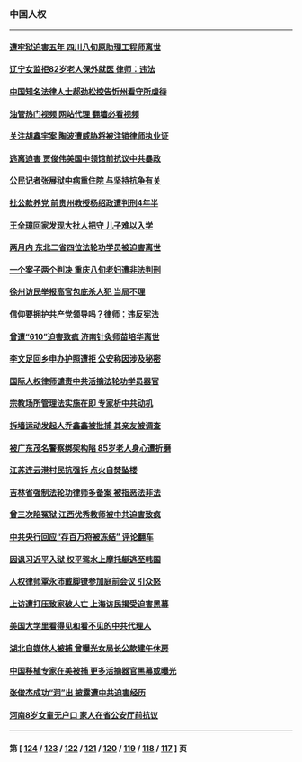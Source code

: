 ### 中国人权
---
#### [遭牢狱迫害五年 四川八旬原助理工程师离世](../../pages/ncid278/n14066297.md?09042045) 
#### [辽宁女监拒82岁老人保外就医 律师：违法](../../pages/ncid278/n14065881.md?09042045) 
#### [中国知名法律人士郝劲松控告忻州看守所虐待](../../pages/ncid278/n14065877.md?09042045) 
#### [油管热门视频 网站代理 翻墙必看视频](http://138.2.39.72:81/youtube.html?epic-marker?09042045)
#### [关注胡鑫宇案 陶波遭威胁将被注销律师执业证](../../pages/ncid278/n14065596.md?09042045) 
#### [逃离迫害 贾俊伟美国中领馆前抗议中共暴政](../../pages/ncid278/n14065504.md?09042045) 
#### [公民记者张展狱中病重住院 与坚持抗争有关](../../pages/ncid278/n14065221.md?09042045) 
#### [批公款养党 前贵州教授杨绍政遭判刑4年半](../../pages/ncid278/n14064553.md?09042045) 
#### [王全璋回家发现大批人把守 儿子难以入学](../../pages/ncid278/n14064364.md?09042045) 
#### [两月内 东北二省四位法轮功学员被迫害离世](../../pages/ncid278/n14063270.md?09042045) 
#### [一个案子两个判决 重庆八旬老妇遭非法判刑](../../pages/ncid278/n14063531.md?09042045) 
#### [徐州访民举报高官包庇杀人犯 当局不理](../../pages/ncid278/n14062521.md?09042045) 
#### [信仰要拥护共产党领导吗？律师：违反宪法](../../pages/ncid278/n14061325.md?09042045) 
#### [曾遭“610”迫害致疯 济南针灸师苗培华离世](../../pages/ncid278/n14060519.md?09042045) 
#### [李文足回乡申办护照遭拒 公安称因涉及秘密](../../pages/ncid278/n14061423.md?09042045) 
#### [国际人权律师谴责中共活摘法轮功学员器官](../../pages/ncid278/n14061274.md?09042045) 
#### [宗教场所管理法实施在即 专家析中共动机](../../pages/ncid278/n14061242.md?09042045) 
#### [拆墙运动发起人乔鑫鑫被批捕 其亲友被调查](../../pages/ncid278/n14060803.md?09042045) 
#### [被广东茂名警察绑架构陷 85岁老人身心遭折磨](../../pages/ncid278/n14059718.md?09042045) 
#### [江苏连云港村民抗强拆 点火自焚坠楼](../../pages/ncid278/n14060228.md?09042045) 
#### [吉林省强制法轮功律师多备案 被指恶法非法](../../pages/ncid278/n14059091.md?09042045) 
#### [曾三次陷冤狱 江西优秀教师被中共迫害致疯](../../pages/ncid278/n14058953.md?09042045) 
#### [中共央行回应“存百万将被冻结” 评论翻车](../../pages/ncid278/n14059559.md?09042045) 
#### [因讽习近平入狱 权平驾水上摩托艇逃至韩国](../../pages/ncid278/n14058950.md?09042045) 
#### [人权律师覃永沛戴脚镣参加庭前会议 引众怒](../../pages/ncid278/n14059122.md?09042045) 
#### [上访遭打压致家破人亡 上海访民揭受迫害黑幕](../../pages/ncid278/n14058704.md?09042045) 
#### [美国大学里看得见和看不见的中共代理人](../../pages/ncid278/n14058369.md?09042045) 
#### [湖北自媒体人被捕 曾曝光女局长公款建午休房](../../pages/ncid278/n14057972.md?09042045) 
#### [中国移植专家在美被捕 更多活摘器官黑幕或曝光](../../pages/ncid278/n14057916.md?09042045) 
#### [张俊杰成功“润”出 披露遭中共迫害经历](../../pages/ncid278/n14057540.md?09042045) 
#### [河南8岁女童无户口 家人在省公安厅前抗议](../../pages/ncid278/n14057370.md?09042045) 

---
#### 第 [ [124](./124.md?09042045) / [123](./123.md?09042045) / [122](./122.md?09042045) / [121](./121.md?09042045) / [120](./120.md?09042045) / [119](./119.md?09042045) / [118](./118.md?09042045) / [117](./117.md?09042045) ] 页
